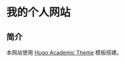 # 我的个人网站
## 简介
本网站使用 [Hugo Academic Theme](https://github.com/wowchemy/starter-hugo-academic.git) 模板搭建。
<!-- 
## 备注
作者：胡杨@北京邮电大学叶培大创新创业学院

指导老师：李海源@课程名称：智能机器人系统

2022年1月8日 -->